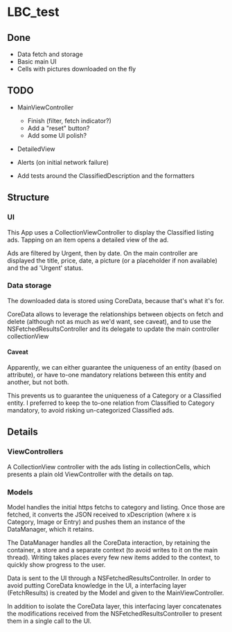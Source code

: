 # LBC_test

## Done

* Data fetch and storage
* Basic main UI
* Cells with pictures downloaded on the fly

## TODO

* MainViewController
	* Finish (filter, fetch indicator?)
	* Add a "reset" button?
	* Add some UI polish?
* DetailedView

* Alerts (on initial network failure)

* Add tests around the ClassifiedDescription and the formatters


## Structure

### UI

This App uses a CollectionViewController to display the Classified listing ads. Tapping on an item opens a detailed view of the ad.

Ads are filtered by Urgent, then by date. On the main controller are displayed the title, price, date, a picture (or a placeholder if non available) and the ad 'Urgent' status.


### Data storage

The downloaded data is stored using CoreData, because that's what it's for.

CoreData allows to leverage the relationships between objects on fetch and delete (although not as much as we'd want, see caveat), and to use the NSFetchedResultsController and its delegate to update the main controller collectionView


#### Caveat

Apparently, we can either guarantee the uniqueness of an entity (based on attribute), or have to-one mandatory relations between this entity and another, but not both.

This prevents us to guarantee the uniqueness of a Category or a Classified entity. I preferred to keep the to-one relation from Classified to Category mandatory, to avoid risking un-categorized Classified ads.

## Details

### ViewControllers

A CollectionView controller with the ads listing in collectionCells, which presents a plain old ViewController with the details on tap.

### Models

Model handles the initial https fetchs to category and listing. Once those are fetched, it converts the JSON received to xDescription (where x is Category, Image or Entry) and pushes them an instance of the DataManager, which it retains.

The DataManager handles all the CoreData interaction, by retaining the container, a store and a separate context (to avoid writes to it on the main thread). Writing takes places every few new items added to the context, to quickly show progress to the user.

Data is sent to the UI through a NSFetchedResultsController. In order to avoid putting CoreData knowledge in the UI, a interfacing layer (FetchResults) is created by the Model and given to the MainViewController.

In addition to isolate the CoreData layer, this interfacing layer concatenates the modifications received from the NSFetchedResultsController to present them in a single call to the UI.

